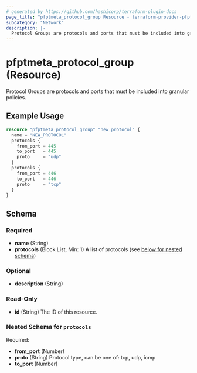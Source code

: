 ```yaml
---
# generated by https://github.com/hashicorp/terraform-plugin-docs
page_title: "pfptmeta_protocol_group Resource - terraform-provider-pfptmeta"
subcategory: "Network"
description: |-
  Protocol Groups are protocols and ports that must be included into granular policies.
---
```


# pfptmeta_protocol_group (Resource)

Protocol Groups are protocols and ports that must be included into granular policies.

## Example Usage

```terraform
resource "pfptmeta_protocol_group" "new_protocol" {
  name = "NEW_PROTOCOL"
  protocols {
    from_port = 445
    to_port   = 445
    proto     = "udp"
  }
  protocols {
    from_port = 446
    to_port   = 446
    proto     = "tcp"
  }
}
```

<!-- schema generated by tfplugindocs -->
## Schema

### Required

- **name** (String)
- **protocols** (Block List, Min: 1) A list of protocols (see [below for nested schema](#nestedblock--protocols))

### Optional

- **description** (String)

### Read-Only

- **id** (String) The ID of this resource.

<a id="nestedblock--protocols"></a>
### Nested Schema for `protocols`

Required:

- **from_port** (Number)
- **proto** (String) Protocol type, can be one of: tcp, udp, icmp
- **to_port** (Number)
